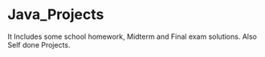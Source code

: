 Java_Projects
=============

It Includes some school homework, Midterm and Final exam solutions. Also Self done Projects. 
